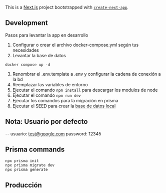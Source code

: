 This is a [Next.js](https://nextjs.org/) project bootstrapped with [`create-next-app`](https://github.com/vercel/next.js/tree/canary/packages/create-next-app).

## Development
Pasos para levantar la app en desarrollo

1. Configurar o crear el archivo docker-compose.yml según tus necesidades 
2. Levantar la base de datos
```
docker compose up -d
```
3. Renombrar el .env.template a .env y configurar la cadena de conexión a la bd
4. Reemplazar las variables de entorno
5. Ejecutar el comando ``` npm install ``` para descargar los modulos de node
6. Ejecutar el comando ``` npm run dev ``` 
7. Ejecutar los comandos para la migración en prisma
8. Ejecutar el SEED para crear la [base de datos local](localhost:3000/api/seed)

## Nota: Usuario por defecto 
--
usuario: test@google.com
password: 12345


## Prisma commands
```
npx prisma init
npx prisma migrate dev
npx prisma generate
```

## Producción
